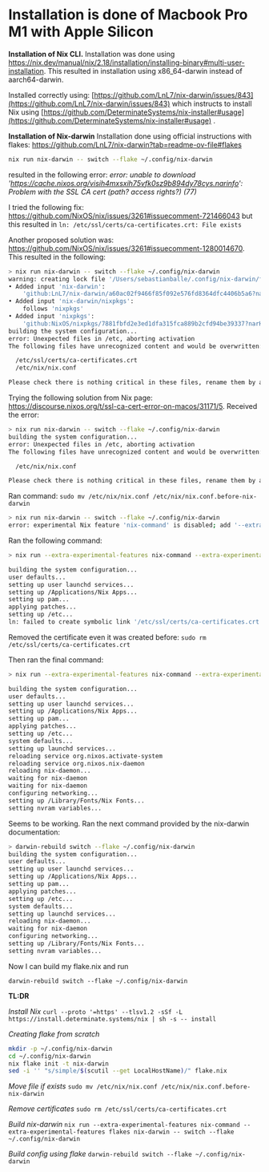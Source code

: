 # Installation is done of Macbook Pro M1 with Apple Silicon

**Installation of Nix CLI.**
Installation was done using https://nix.dev/manual/nix/2.18/installation/installing-binary#multi-user-installation. This resulted in installation using x86_64-darwin instead of aarch64-darwin.

Installed correctly using: [https://github.com/LnL7/nix-darwin/issues/843](https://github.com/LnL7/nix-darwin/issues/843) which instructs to install Nix using [https://github.com/DeterminateSystems/nix-installer#usage](https://github.com/DeterminateSystems/nix-installer#usage) . 

**Installation of Nix-darwin** 
Installation done using official instructions with flakes: https://github.com/LnL7/nix-darwin?tab=readme-ov-file#flakes

```sh
nix run nix-darwin -- switch --flake ~/.config/nix-darwin
``` 
resulted in the following error:
*error: unable to download 'https://cache.nixos.org/visih4mxsxih75vfk0sz9b894dy78cys.narinfo': Problem with the SSL CA cert (path? access rights?) (77)*

I tried the following fix: https://github.com/NixOS/nix/issues/3261#issuecomment-721466043 but this resulted in `ln: /etc/ssl/certs/ca-certificates.crt: File exists` 

Another proposed solution was: https://github.com/NixOS/nix/issues/3261#issuecomment-1280014670. This resulted in the following:
```sh
> nix run nix-darwin -- switch --flake ~/.config/nix-darwin                                          
warning: creating lock file '/Users/sebastianballe/.config/nix-darwin/flake.lock': 
• Added input 'nix-darwin':
    'github:LnL7/nix-darwin/a60ac02f9466f85f092e576fd8364dfc4406b5a6?narHash=sha256-I9Qd0LnAsEGHtKE9%2BuVR0iDFmsijWSy7GT0g3jihG4Q%3D' (2024-10-14)
• Added input 'nix-darwin/nixpkgs':
    follows 'nixpkgs'
• Added input 'nixpkgs':
    'github:NixOS/nixpkgs/7881fbfd2e3ed1dfa315fca889b2cfd94be39337?narHash=sha256-GBJRnbFLDg0y7ridWJHAP4Nn7oss50/VNgqoXaf/RVk%3D' (2024-10-15)
building the system configuration...
error: Unexpected files in /etc, aborting activation
The following files have unrecognized content and would be overwritten:

  /etc/ssl/certs/ca-certificates.crt
  /etc/nix/nix.conf

Please check there is nothing critical in these files, rename them by adding .before-nix-darwin to the end, and then try again.
```

Trying the following solution from Nix page: https://discourse.nixos.org/t/ssl-ca-cert-error-on-macos/31171/5. Received the error:
```sh
> nix run nix-darwin -- switch --flake ~/.config/nix-darwin                                              
building the system configuration...
error: Unexpected files in /etc, aborting activation
The following files have unrecognized content and would be overwritten:

  /etc/nix/nix.conf

Please check there is nothing critical in these files, rename them by adding .before-nix-darwin to the end, and then try again.
```

Ran command:
`sudo mv /etc/nix/nix.conf /etc/nix/nix.conf.before-nix-darwin`

```sh
> nix run nix-darwin -- switch --flake ~/.config/nix-darwin    
error: experimental Nix feature 'nix-command' is disabled; add '--extra-experimental-features nix-command' to enable it
```

Ran the following command:
```sh
> nix run --extra-experimental-features nix-command --extra-experimental-features flakes nix-darwin -- switch --flake ~/.config/nix-darwin

building the system configuration...
user defaults...
setting up user launchd services...
setting up /Applications/Nix Apps...
setting up pam...
applying patches...
setting up /etc...
ln: failed to create symbolic link '/etc/ssl/certs/ca-certificates.crt': File exists
```

Removed the certificate even it was created before:
` sudo rm /etc/ssl/certs/ca-certificates.crt  `

Then ran the final command:
```sh
> nix run --extra-experimental-features nix-command --extra-experimental-features flakes nix-darwin -- switch --flake ~/.config/nix-darwin

building the system configuration...
user defaults...
setting up user launchd services...
setting up /Applications/Nix Apps...
setting up pam...
applying patches...
setting up /etc...
system defaults...
setting up launchd services...
reloading service org.nixos.activate-system
reloading service org.nixos.nix-daemon
reloading nix-daemon...
waiting for nix-daemon
waiting for nix-daemon
configuring networking...
setting up /Library/Fonts/Nix Fonts...
setting nvram variables...
```

Seems to be working. Ran the next command provided by the nix-darwin documentation:

```sh
> darwin-rebuild switch --flake ~/.config/nix-darwin
building the system configuration...
user defaults...
setting up user launchd services...
setting up /Applications/Nix Apps...
setting up pam...
applying patches...
setting up /etc...
system defaults...
setting up launchd services...
reloading nix-daemon...
waiting for nix-daemon
configuring networking...
setting up /Library/Fonts/Nix Fonts...
setting nvram variables...
```

Now I can build my flake.nix and run

`darwin-rebuild switch --flake ~/.config/nix-darwin`


**TL:DR**

*Install Nix*
`curl --proto '=https' --tlsv1.2 -sSf -L https://install.determinate.systems/nix | sh -s -- install`

*Creating flake from scratch*
```sh
mkdir -p ~/.config/nix-darwin
cd ~/.config/nix-darwin
nix flake init -t nix-darwin
sed -i '' "s/simple/$(scutil --get LocalHostName)/" flake.nix
```

*Move file if exists*
`sudo mv /etc/nix/nix.conf /etc/nix/nix.conf.before-nix-darwin`

*Remove certificates*
`sudo rm /etc/ssl/certs/ca-certificates.crt`

*Build nix-darwin*
`nix run --extra-experimental-features nix-command --extra-experimental-features flakes nix-darwin -- switch --flake ~/.config/nix-darwin`

*Build config using flake*
`darwin-rebuild switch --flake ~/.config/nix-darwin`
